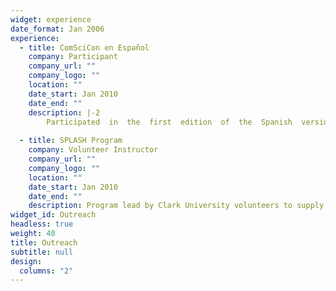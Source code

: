 ```yaml
---
widget: experience
date_format: Jan 2006
experience:
  - title: ComSciCon en Español
    company: Participant
    company_url: ""
    company_logo: ""
    location: ""
    date_start: Jan 2010
    date_end: ""
    description: |-2
        Participated  in  the  first  edition  of  the  Spanish  version  of  ComSciCon,  a  group  of workshops for graduate students to advance communication     skills and promote diversity initiatives in the sciences
        
  - title: SPLASH Program
    company: Volunteer Instructor
    company_url: ""
    company_logo: ""
    location: ""
    date_start: Jan 2010
    date_end: ""
    description: Program lead by Clark University volunteers to supply freedom of classes outside theK-12 curriculum to local students. Served as co-instructor and class leader for two classes, one on black hole and imaging geared and one on stars and galaxies
widget_id: Outreach
headless: true
weight: 40
title: Outreach
subtitle: null
design:
  columns: "2"
---
```

